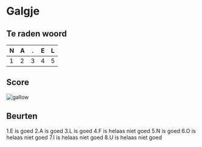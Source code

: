 # Galgje

## Te raden woord

|N|A|.|E|L|
|-|-|-|-|-|
|1|2|3|4|5|

## Score
![gallow](./images/5.png)

## Beurten
1.E is goed 
2.A is goed
3.L is goed
4.F is helaas niet goed
5.N is goed
6.O is helaas niet goed
7.I is helaas niet goed
8.U is helaas niet goed
